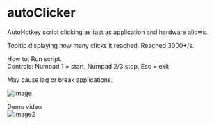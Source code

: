 # autoClicker  

AutoHotkey script clicking as fast as application and hardware allows.  

Tooltip displaying how many clicks it reached. Reached 3000+/s.  

How to: Run script.  
Controls: Numpad 1 = start, Numpad 2/3 stop, Esc = exit  

May cause lag or break applications.  

![image](https://github.com/Anon853/autoClicker/blob/main/clickscountnew.jpg)  

Demo video  
[![image2](https://i.postimg.cc/J0rQHhk4/preview.jpg)](https://youtu.be/KPj5xt9Uwyw)  

